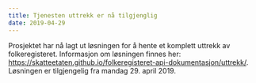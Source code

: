 ```yaml
---
title: Tjenesten uttrekk er nå tilgjenglig
date: 2019-04-29
---
```


Prosjektet har nå lagt ut løsningen for å hente et komplett uttrekk av folkeregisteret. Informasjon om løsningen finnes her: https://skatteetaten.github.io/folkeregisteret-api-dokumentasjon/uttrekk/. Løsningen er tilgjengelig fra mandag 29. april 2019.
